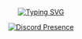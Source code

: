<div align="center">

[![Typing SVG](https://readme-typing-svg.herokuapp.com/?color=ffffff&center=true&vCenter=true&lines=discord%20@hrsz)](https://discord.com/users/278486167144497162)

[![Discord Presence](https://lanyard.cnrad.dev/api/278486167144497162?borderRadius=8px&bg=131313&idleMessage=%F0%9F%A4%A0)](https://discord.com/users/278486167144497162)

</div>

